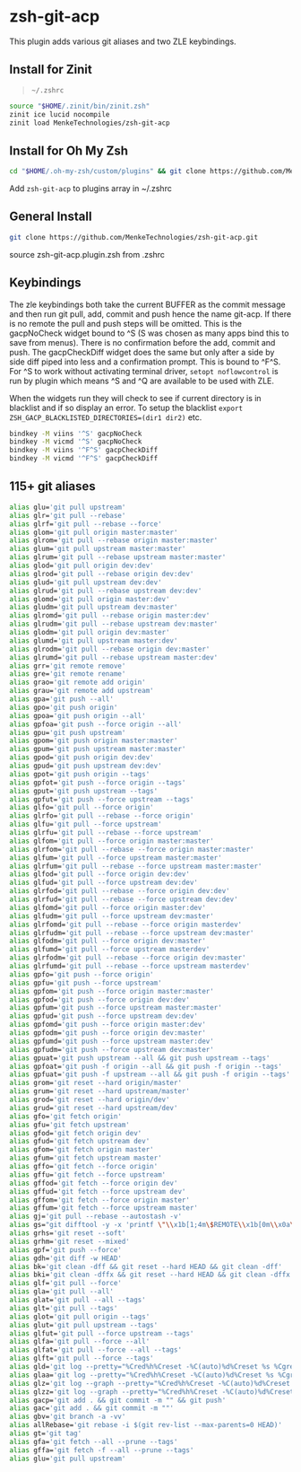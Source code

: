 # zsh-git-acp
This plugin adds various git aliases and two ZLE keybindings.

## Install for Zinit
> `~/.zshrc`
```sh
source "$HOME/.zinit/bin/zinit.zsh"
zinit ice lucid nocompile
zinit load MenkeTechnologies/zsh-git-acp
```

## Install for Oh My Zsh

```sh
cd "$HOME/.oh-my-zsh/custom/plugins" && git clone https://github.com/MenkeTechnologies/zsh-git-acp.git
```

Add `zsh-git-acp` to plugins array in ~/.zshrc

## General Install

```sh
git clone https://github.com/MenkeTechnologies/zsh-git-acp.git
```

source zsh-git-acp.plugin.zsh from .zshrc

## Keybindings
The zle keybindings both take the current BUFFER as the commit message and then run git pull, add, commit and push hence the name git-acp.
If there is no remote the pull and push steps will be omitted.
This is the gacpNoCheck widget bound to ^S (S was chosen as many apps bind this to save from menus).  There is no confirmation before the add, commit and push.
The gacpCheckDiff widget does the same but only after a side by side diff piped into less and a confirmation prompt.
This is bound to ^F^S.
For ^S to work without activating terminal driver, `setopt noflowcontrol` is run by plugin which means ^S and ^Q are available to be used with ZLE.

When the widgets run they will check to see if current directory is in blacklist and if so display an error.  To setup the blacklist `export ZSH_GACP_BLACKLISTED_DIRECTORIES=(dir1 dir2)` etc.

```sh
bindkey -M viins '^S' gacpNoCheck
bindkey -M vicmd '^S' gacpNoCheck
bindkey -M viins '^F^S' gacpCheckDiff
bindkey -M vicmd '^F^S' gacpCheckDiff
```

## 115+ git aliases

```sh
alias glu='git pull upstream'
alias glr='git pull --rebase'
alias glrf='git pull --rebase --force'
alias glom='git pull origin master:master'
alias glrom='git pull --rebase origin master:master'
alias glum='git pull upstream master:master'
alias glrum='git pull --rebase upstream master:master'
alias glod='git pull origin dev:dev'
alias glrod='git pull --rebase origin dev:dev'
alias glud='git pull upstream dev:dev'
alias glrud='git pull --rebase upstream dev:dev'
alias glomd='git pull origin master:dev'
alias gludm='git pull upstream dev:master'
alias glromd='git pull --rebase origin master:dev'
alias glrudm='git pull --rebase upstream dev:master'
alias glodm='git pull origin dev:master'
alias glumd='git pull upstream master:dev'
alias glrodm='git pull --rebase origin dev:master'
alias glrumd='git pull --rebase upstream master:dev'
alias grr='git remote remove'
alias gre='git remote rename'
alias grao='git remote add origin'
alias grau='git remote add upstream'
alias gpa='git push --all'
alias gpo='git push origin'
alias gpoa='git push origin --all'
alias gpfoa='git push --force origin --all'
alias gpu='git push upstream'
alias gpom='git push origin master:master'
alias gpum='git push upstream master:master'
alias gpod='git push origin dev:dev'
alias gpud='git push upstream dev:dev'
alias gpot='git push origin --tags'
alias gpfot='git push --force origin --tags'
alias gput='git push upstream --tags'
alias gpfut='git push --force upstream --tags'
alias glfo='git pull --force origin'
alias glrfo='git pull --rebase --force origin'
alias glfu='git pull --force upstream'
alias glrfu='git pull --rebase --force upstream'
alias glfom='git pull --force origin master:master'
alias glrfom='git pull --rebase --force origin master:master'
alias glfum='git pull --force upstream master:master'
alias glrfum='git pull --rebase --force upstream master:master'
alias glfod='git pull --force origin dev:dev'
alias glfud='git pull --force upstream dev:dev'
alias glrfod='git pull --rebase --force origin dev:dev'
alias glrfud='git pull --rebase --force upstream dev:dev'
alias glfomd='git pull --force origin master:dev'
alias glfudm='git pull --force upstream dev:master'
alias glrfomd='git pull --rebase --force origin masterdev'
alias glrfudm='git pull --rebase --force upstream dev:master'
alias glfodm='git pull --force origin dev:master'
alias glfumd='git pull --force upstream masterdev'
alias glrfodm='git pull --rebase --force origin dev:master'
alias glrfumd='git pull --rebase --force upstream masterdev'
alias gpfo='git push --force origin'
alias gpfu='git push --force upstream'
alias gpfom='git push --force origin master:master'
alias gpfod='git push --force origin dev:dev'
alias gpfum='git push --force upstream master:master'
alias gpfud='git push --force upstream dev:dev'
alias gpfomd='git push --force origin master:dev'
alias gpfodm='git push --force origin dev:master'
alias gpfumd='git push --force upstream master:dev'
alias gpfudm='git push --force upstream dev:master'
alias gpuat='git push upstream --all && git push upstream --tags'
alias gpfoat='git push -f origin --all && git push -f origin --tags'
alias gpfuat='git push -f upstream --all && git push -f origin --tags'
alias grom='git reset --hard origin/master'
alias grum='git reset --hard upstream/master'
alias grod='git reset --hard origin/dev'
alias grud='git reset --hard upstream/dev'
alias gfo='git fetch origin'
alias gfu='git fetch upstream'
alias gfod='git fetch origin dev'
alias gfud='git fetch upstream dev'
alias gfom='git fetch origin master'
alias gfum='git fetch upstream master'
alias gffo='git fetch --force origin'
alias gffu='git fetch --force upstream'
alias gffod='git fetch --force origin dev'
alias gffud='git fetch --force upstream dev'
alias gffom='git fetch --force origin master'
alias gffum='git fetch --force upstream master'
alias gj='git pull --rebase --autostash -v'
alias gs="git difftool -y -x 'printf \"\\x1b[1;4m\$REMOTE\\x1b[0m\\x0a\";sdiff --expand-tabs -w '\$COLUMNS "
alias grhs='git reset --soft'
alias grhm='git reset --mixed'
alias gpf='git push --force'
alias gdh='git diff -w HEAD'
alias bk='git clean -dff && git reset --hard HEAD && git clean -dff'
alias bki='git clean -dffx && git reset --hard HEAD && git clean -dffx'
alias glf='git pull --force'
alias gla='git pull --all'
alias glat='git pull --all --tags'
alias glt='git pull --tags'
alias glot='git pull origin --tags'
alias glut='git pull upstream --tags'
alias glfut='git pull --force upstream --tags'
alias glfa='git pull --force --all'
alias glfat='git pull --force --all --tags'
alias glft='git pull --force --tags'
alias gld='git log --pretty="%Cred%h%Creset -%C(auto)%d%Creset %s %Cgreen(%cr) %C(bold blue)<%an>%Creset" --stat -p '
alias glaa='git log --pretty="%Cred%h%Creset -%C(auto)%d%Creset %s %Cgreen(%cr) %C(bold blue)<%an>%Creset" --stat -p --all'
alias glz='git log --graph --pretty="%Cred%h%Creset -%C(auto)%d%Creset %s %Cgreen(%cr) %C(bold blue)<%an>%Creset" --stat -p'
alias glzz='git log --graph --pretty="%Cred%h%Creset -%C(auto)%d%Creset %s %Cgreen(%cr) %C(bold blue)<%an>%Creset" --stat -p --all'
alias gacp='git add . && git commit -m "" && git push'
alias gac='git add . && git commit -m ""'
alias gbv='git branch -a -vv'
alias allRebase='git rebase -i $(git rev-list --max-parents=0 HEAD)'
alias gt='git tag'
alias gfa='git fetch --all --prune --tags'
alias gffa='git fetch -f --all --prune --tags'
alias glu='git pull upstream'
```

